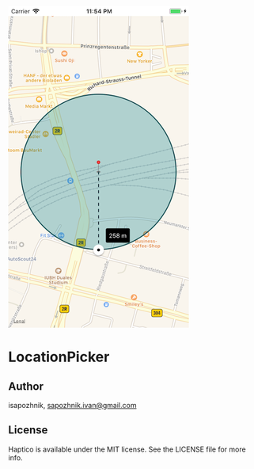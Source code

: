 ![](Assets/screen.png)

# LocationPicker

## Author

isapozhnik, sapozhnik.ivan@gmail.com

## License

Haptico is available under the MIT license. See the LICENSE file for more info.
